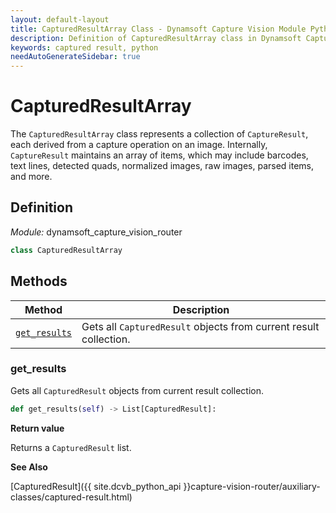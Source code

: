 ```yaml
---
layout: default-layout
title: CapturedResultArray Class - Dynamsoft Capture Vision Module Python Edition API Reference
description: Definition of CapturedResultArray class in Dynamsoft Capture Vision Module Python Edition.
keywords: captured result, python
needAutoGenerateSidebar: true
---
```


# CapturedResultArray

The `CapturedResultArray` class represents a collection of `CaptureResult`, each derived from a capture operation on an image. Internally, `CaptureResult` maintains an array of items, which may include barcodes, text lines, detected quads, normalized images, raw images, parsed items, and more.

## Definition

*Module:* dynamsoft_capture_vision_router

```python
class CapturedResultArray
```

## Methods

| Method               | Description |
|----------------------|-------------|
| [`get_results`](#get_results) | Gets all `CapturedResult` objects from current result collection. |

### get_results

Gets all `CapturedResult` objects from current result collection.

```python
def get_results(self) -> List[CapturedResult]:
```

**Return value**

Returns a `CapturedResult` list.

**See Also**

[CapturedResult]({{ site.dcvb_python_api }}capture-vision-router/auxiliary-classes/captured-result.html)

